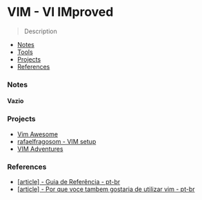 # VIM - VI IMproved
> Description

- [Notes](#notes)
- [Tools](#tools)
- [Projects](#projects)
- [References](#references)

### Notes

#### Vazio

### Projects
- [Vim Awesome](http://vimawesome.com/)
- [rafaelfragosom - VIM setup](https://github.com/rafaelfragosom/vim-setup)
- [VIM Adventures](http://vim-adventures.com/)

### References
- [[article] - Guia de Referência - pt-br](http://aurelio.net/curso/material/vim-ref.html)
- [[article] - Por que voce tambem gostaria de utilizar vim - pt-br](https://brizeno.wordpress.com/2014/07/24/por-que-voce-tambem-gostaria-de-utilizar-vim/)
